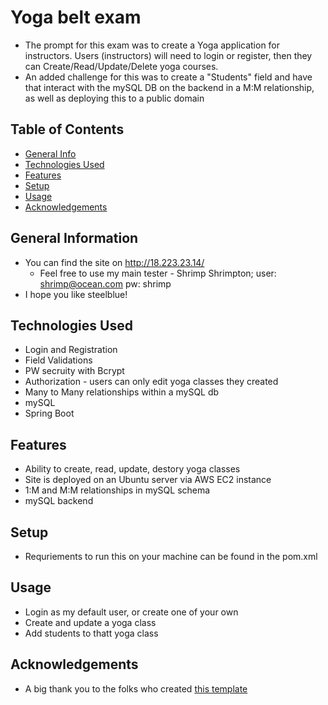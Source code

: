 # Yoga belt exam
  - The prompt for this exam was to create a Yoga application for instructors. Users (instructors) will need to login or register, then they can Create/Read/Update/Delete yoga courses.
  - An added challenge for this was to create a "Students" field and have that interact with the mySQL DB on the backend in a M:M relationship, as well as deploying this to a public domain

## Table of Contents
* [General Info](#general-information)
* [Technologies Used](#technologies-used)
* [Features](#features)
* [Setup](#setup)
* [Usage](#usage)
* [Acknowledgements](#acknowledgements)


## General Information
- You can find the site on http://18.223.23.14/
  - Feel free to use my main tester - Shrimp Shrimpton; user: shrimp@ocean.com pw: shrimp
- I hope you like steelblue!


## Technologies Used
 - Login and Registration
  - Field Validations
  - PW secruity with Bcrypt
 - Authorization - users can only edit yoga classes they created
 - Many to Many relationships within a mySQL db
 - mySQL
 - Spring Boot


## Features
 - Ability to create, read, update, destory yoga classes
 - Site is deployed on an Ubuntu server via AWS EC2 instance
 - 1:M and M:M relationships in mySQL schema
 - mySQL backend

## Setup
 - Requriements to run this on your machine can be found in the pom.xml

## Usage
 - Login as my default user, or create one of your own
 - Create and update a yoga class
 - Add students to thatt yoga class

## Acknowledgements
- A big thank you to the folks who created [this template](https://github.com/ritaly/README-cheatsheet)
